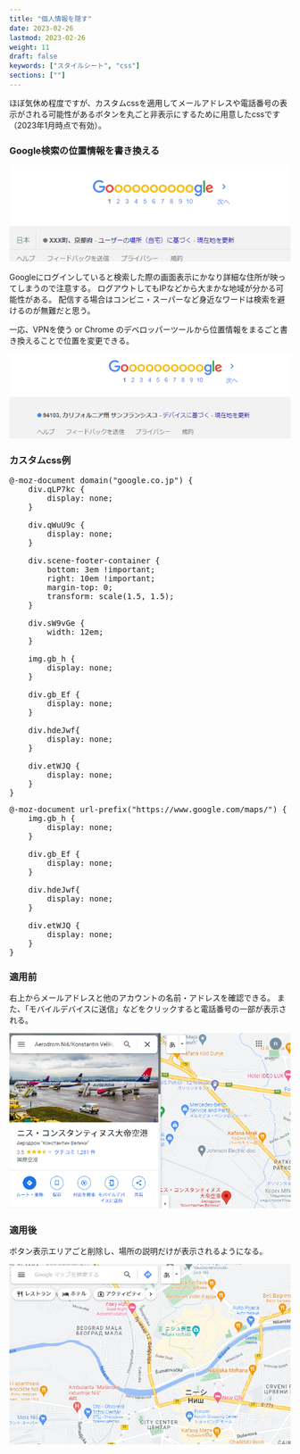 ```yaml
---
title: "個人情報を隠す"
date: 2023-02-26
lastmod: 2023-02-26
weight: 11
draft: false
keywords: ["スタイルシート", "css"]
sections: [""]
---
```


ほぼ気休め程度ですが、カスタムcssを適用してメールアドレスや電話番号の表示がされる可能性があるボタンを丸ごと非表示にするために用意したcssです（2023年1月時点で有効）。

<h3 class="no-blur">Google検索の位置情報を書き換える</h3>
<img src="2023-03-21-16-59-28.png" />

Googleにログインしていると検索した際の画面表示にかなり詳細な住所が映ってしまうので注意する。
ログアウトしてもIPなどから大まかな地域が分かる可能性がある。
配信する場合はコンビニ・スーパーなど身近なワードは検索を避けるのが無難だと思う。

一応、VPNを使う or Chrome のデベロッパーツールから位置情報をまるごと書き換えることで位置を変更できる。

<img src="2023-03-21-17-01-06.png" />


<h3 class="no-blur">カスタムcss例</h3>

<pre>
@-moz-document domain("google.co.jp") {
    div.qLP7kc {
        display: none;
    }
    
    div.qWuU9c {
        display: none;
    }
    
    div.scene-footer-container {
        bottom: 3em !important;
        right: 10em !important;
        margin-top: 0;
        transform: scale(1.5, 1.5);
    }
    
    div.sW9vGe {
        width: 12em;
    }
    
    img.gb_h {
        display: none;
    }
    
    div.gb_Ef {
        display: none;
    }
    
    div.hdeJwf{
        display: none;
    }
    
    div.etWJQ {
        display: none;
    }
}
</pre>

<pre>
@-moz-document url-prefix("https://www.google.com/maps/") {
    img.gb_h {
        display: none;
    }
    
    div.gb_Ef {
        display: none;
    }
    
    div.hdeJwf{
        display: none;
    }
    
    div.etWJQ {
        display: none;
    }
}
</pre>


<h3 class="no-blur">適用前</h3>
右上からメールアドレスと他のアカウントの名前・アドレスを確認できる。
また、「モバイルデバイスに送信」などをクリックすると電話番号の一部が表示される。

![](2023-03-02-12-19-13.png)

<h3 class="no-blur">適用後</h3>
ボタン表示エリアごと削除し、場所の説明だけが表示されるようになる。

![](2023-03-02-12-16-43.png)